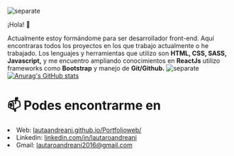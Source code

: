 ![separate](https://user-images.githubusercontent.com/79154442/127740361-888d74c6-a163-41ec-9fac-51f38e64822d.jpg)

¡Hola! 👋

Actualmente estoy formándome para ser desarrollador front-end. Aquí encontraras todos los proyectos en los que trabajo actualmente o he trabajado.
Los lenguajes y herramientas que utilizo son <strong>HTML, CSS, SASS, Javascript,</strong> y me encuentro ampliando conocimientos en <strong>ReactJs</strong> utilizo frameworks como <strong>Bootstrap</strong> y manejo de <strong>Git/Github.</strong>
![separate](https://user-images.githubusercontent.com/79154442/127740361-888d74c6-a163-41ec-9fac-51f38e64822d.jpg)
[![Anurag's GitHub stats](https://github-readme-stats.vercel.app/api?username=LautaAndreani)](https://github.com/anuraghazra/github-readme-stats)


# 📫 Podes encontrarme en

<li>Web: <a href="https://lautaandreani.github.io/Portfolioweb/">lautaandreani.github.io/Portfolioweb/</a></li>
<li>Linkedin: <a href="https://www.linkedin.com/in/lautaroandreani" target="_blank">linkedin.com/in/lautaroandreani</a></li>
<li>Gmail: <a href="mailto:lautaroandreani2016@gmail.com" target="_blank">lautaroandreani2016@gmail.com</a></li>

